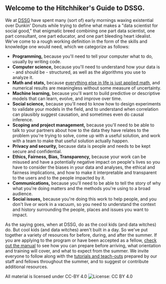 ## Welcome to the Hitchhiker's Guide to DSSG.
We at [DSSG](http://dssg.uchicago.edu) have spent many (sort of) early mornings waxing existential over Dunkin' Donuts while trying to define what makes a "data scientist for social good," that enigmatic breed combining one part data scientist, one part consultant, one part educator, and one part bleeding heart idealist. We've come to a rough working definition in the form of the skills and knowledge one would need, which we categorize as follows:
- **Programming,** because you'll need to tell your computer what to do, usually by writing code.
- **Computer science,** because you'll need to understand how your data is - and should be - structured, as well as the algorithms you use to analyze it.
- **Math and stats,** because [everything else in life is just applied math](https://xkcd.com/435/), and numerical results are meaningless without some measure of uncertainty.
- **Machine learning,** because you'll want to build predictive or descriptive models that can learn, evolve, and improve over time.
- **Social science,** because you'll need to know how to design experiments to validate your models in the field, and to understand when correlation can plausibly suggest causation, and sometimes even do causal inference.
- **Scoping and project management,** because you'll need to be able to talk to your partners about how to the data they have relates to the problem you're trying to solve, come up with a useful solution, and work with a team to make that useful solution actually happen.
- **Privacy and security,** because data is people and needs to be kept secure and confidential.
- **Ethics, Fairness, Bias, Transparency,** because your work can be misused and have a potentially negative impact on people's lives so you have to consider the biases in your data and analyses, the ethical and fairness implications, and how to make it interpretable and transparent to the users and to the people impacted by it.
- **Communications,** because you'll need to be able to tell the story of why what you're doing matters and the methods you're using to a broad audience.
- **Social issues,** because you're doing this work to help people, and you don't live or work in a vacuum, so you need to understand the context and history surrounding the people, places and issues you want to impact.

As the saying goes, when at DSSG, do as the cool kids (and data witches) do. But cool kids (and data witches) aren't built in a day. So we've put together a variety of resources for before, during, and after the summer. If you are applying to the program or have been accepted as a fellow, [check out the manual](dssg-manual/) to see how you can prepare before arriving, what orientation and training will cover, and what to expect from the summer. We invite everyone to follow along with the [tutorials and teach-outs](curriculum/) prepared by our staff and fellows throughout the summer, and to suggest or contribute additional resources.

All material is licensed under CC-BY 4.0
![License: CC BY 4.0](https://img.shields.io/badge/License-CC%20BY%204.0-lightgrey.svg)
